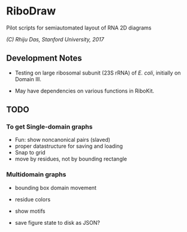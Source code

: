 # RiboDraw
Pilot scripts for semiautomated layout of RNA 2D diagrams

_(C) Rhiju Das, Stanford University, 2017_


## Development Notes

* Testing on large ribosomal subunit (23S rRNA) of _E. coli_, initially on Domain III.

* May have dependencies on various functions in RiboKit.


## TODO

### To get Single-domain graphs
* Fun: show noncanonical pairs (slaved)
* proper datastructure for saving and loading
* Snap to grid
* move by residues, not by bounding rectangle

### Multidomain graphs
* bounding box domain movement
* residue colors

* show motifs
* save figure state to disk as JSON?